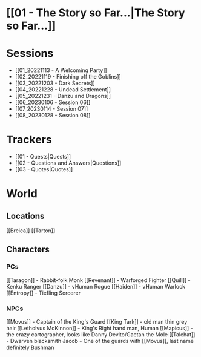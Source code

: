 # [[01 - The Story so Far...|The Story so Far...]]

# Sessions
- [[01_20221113 - A Welcoming Party]]
- [[02_20221119 - Finishing off the Goblins]]
- [[03_20221203 - Dark Secrets]]
- [[04_20221228 - Undead Settlement]]
- [[05_20221231 - Danzu and Dragons]]
- [[06_20230106 - Session 06]]
- [[07_20230114 - Session 07]]
- [[08_20230128 - Session 08]]

# Trackers

- [[01 - Quests|Quests]]
- [[02 - Questions and Answers|Questions]]
- [[03 - Quotes|Quotes]]

# World
## Locations
[[Breica]]
[[Tarton]]

## Characters
### PCs
[[Taragon]] - Rabbit-folk Monk
[[Revenant]] - Warforged Fighter
[[Quill]] - Kenku Ranger
[[Danzu]] - vHuman Rogue
[[Haiden]] - vHuman Warlock
[[Entropy]] - Tiefling Sorcerer

### NPCs
[[Movus]] - Captain of the King's Guard
[[King Tark]] - old man thin grey hair
[[Letholvus McKinnon]] - King's Right hand man, Human
[[Mapicus]] - the crazy cartographer, looks like Danny Devito/Gaetan the Mole
[[Talehat]] - Dwarven blacksmith
Jacob - One of the guards with [[Movus]], last name definitely Bushman
